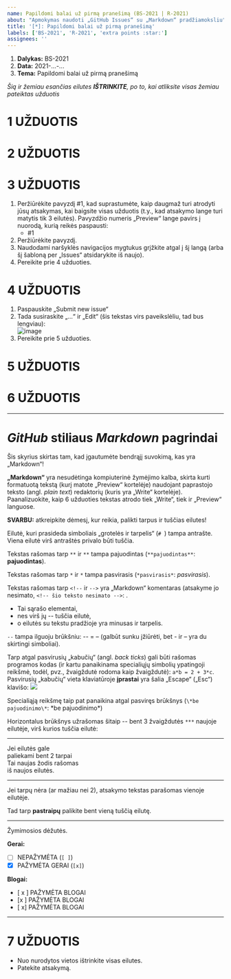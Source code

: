 ```yaml
---
name: Papildomi balai už pirmą pranešimą (BS-2021 | R-2021)
about: "Apmokymas naudoti „GitHub Issues“ su „Markdown“ pradžiamoksliu"
title: '[*]: Papildomi balai už pirmą pranešimą'
labels: ['BS-2021', 'R-2021', 'extra points :star:']
assignees: ''
---
```


<!-- Pranešimo temos NEKEISKITE! Bet perskaitykite iki galo ir atlikite užduotis. -->

<!-- Tai, kaip pildyti šabloną, bus paaiškinta vienoje iš užduočių. Dabar eikite prie pirmosios. -->


1. **Dalykas:** BS-2021      <!-- Įrašyti: BS-2021, R-2021, arba BS-2021 | R-2021 -->
2. **Data:** 2021-...-...      <!-- Įrašyti datą -->
3. **Tema:** Papildomi balai už pirmą pranešimą      <!-- !!! Šios eilutės nekeisti -->



*Šią ir žemiau esančias eilutes **IŠTRINKITE**, po to, kai atliksite visas žemiau pateiktas užduotis*


# 1 UŽDUOTIS
<!--
  1 UŽDUOTIS: 
      << Raskite GitHub korteles ir mygtukus >>
 
  (Užduoties esmė: rasti reikiamus mygtukus/korteles, bet jų nespausti)
 
 
  Virš šio teksto raskite (bet nespauskite) korteles „Write“ ir „Preview“.
  O žemiau – (bet nespauskite) mygtuką „Submit new issue“.

  „GitHub“ svetainėje atsakymus rašome į „Write“, 
  o rezultatą (prieš siųsdami) peržiūrime „Preview“ kortelėje.

  Atsakymas pateikiamas paspaudus žalią mygtuką „Submit new issue“.
  
-->


# 2 UŽDUOTIS
<!--
  2 UŽDUOTIS:
      << Paanalizuokite „Write“ ir „Preview“ languose esantį turinį >>

  (Užduoties esmė: paspausti „Write“, po to „Preview“, po to „Write“)
  

  Prieš tęsdami, pirmiausia pažiūrėkite, kaip atsakymas (kiekviena eilutė)  
  atrodo „Preview“ kortelėje, ir kurios „Write“ lange esančios teksto eilutės  
  yra užkomentuotos (jų „Preview“ lange nesimato). Labai detaliai neanalizuokite,
  tiesiog „pa'scroll'inkite“ pirmyn-atgal vienoje, po to kitoje kortelėje ir
  keliaukite prie kitos užduoties. Prieš pereidami prie kitos užduoties 
  grįžkite į „Write“ kortelę.


  Kiekvieną kartą prieš pateikdami atsakymą peržiūrėkite, kaip jis atrodo
  „Preview“ kortelėje.
  
-->



# 3 UŽDUOTIS 
<!--
  3 UŽDUOTIS:
      << Pažiūrėkite, kaip turi atrodyti galutinis atsakymas >>
      
  (Užduoties esmė: pamatyti galutinio ats. pavyzdį ir grįžti atgal tęsti šio šablono užduotis)

-->

1. Peržiūrėkite pavyzdį #1, kad suprastumėte, kaip daugmaž turi atrodyti jūsų atsakymas, kai baigsite visas užduotis (t.y., kad atsakymo lange turi matytis tik 3 eilutės).
Pavyzdžio numeris „Preview“ lange pavirs į nuorodą, kurią reikės paspausti:
    - #1
2. Peržiūrėkite pavyzdį.
3. Naudodami naršyklės navigacijos mygtukus grįžkite atgal į šį langą (arba šį šabloną per „Issues“ atsidarykite iš naujo).
4. Pereikite prie 4 užduoties.


# 4 UŽDUOTIS
<!--
  4 UŽDUOTIS:
      << Pataisykite atsakymą >>
      
  (Užduoties esmė: pateikti atsakymą ir vėl grįžti atgal į redagavimo režimą)
  
  Prieš darydami šią užduotį, ją perskaitykite iki galo.
  
  
  Jei atsakymą išsiuntėme per anksti, galima paspausti šalia šypsenėlės (dabar
  nesimato) ☺ esantį „...“ mygtuką, tada „Edit“ ir toliau taisyti tekstą.


-->

1. Paspauskite „Submit new issue“
2. Tada susiraskite „...“ ir „Edit“ (šis tekstas virs paveikslėliu, tad bus lengviau):  
![image](https://user-images.githubusercontent.com/12725868/130324986-7a0b2849-3580-4e15-9d8c-c42a7cdfbd3f.png)
3. Pereikite prie 5 užduoties.


# 5 UŽDUOTIS 

<!--
  5 UŽDUOTIS
      << Tinkamai užpildykite pateiktą formą >>

  Pačiame šio dokumento viršuje yra daugmaž toks šablonas:
  
  1. **Dalykas:** BS-2021
  2. **Data:** 2021-...-... 
  3. **Tema:** Papildomi balai už pirmą pranešimą 


 Tame šablone:
 
  4-1. Laukelyje „Dalykas“ įrašykite trumpąjį dalyko pavadinimą:
     - BS-2021, jei jūsų klausomas kursas yra „Biostatistika“;
     - R-2021,  jei jūsų klausomas kursas yra „Įvadas į duomenų analizę programa R (R-2021)“;
     - Jei klausote abu dalykus, šioje formoje rašykite BS-2021 | R-2021
     
  4-2. Reikiamoje vietoje įrašykite šios dienos datą.
  
-->


# 6 UŽDUOTIS 
<!--
  6 UŽDUOTIS 
      << Susipažinkite su „Markdown“ sintakse, po to paaiškinimus ištrinkite >>
      
    Paanalizuokite kaip žemiau pateiktas tekstas atrodo „Write“ ir „Preview“
    languose.
-->

***

# *GitHub* stiliaus *Markdown* pagrindai 

Šis skyrius skirtas tam, kad įgautumėte bendrąjį suvokimą, kas yra „Markdown“!

**„Markdown“** yra nesudėtinga kompiuterinė žymėjimo kalba, skirta kurti formatuotą tekstą (kurį matote „Preview“ kortelėje) naudojant paprastojo teksto (angl. *plain text*) redaktorių (kuris yra „Write“ kortelėje). Paanalizuokite, kaip 6 užduoties tekstas atrodo tiek „Write“, tiek ir „Preview“ languose.


**SVARBU:** atkreipkite dėmesį, kur reikia, palikti tarpus ir tuščias eilutes!

Eilutė, kuri prasideda simboliais „grotelės ir tarpelis“ (`# `) tampa antrašte. 
Viena eilutė virš antraštės privalo būti tuščia.

Tekstas rašomas tarp `**` ir `**` tampa pajuodintas (`**pajuodintas**`: **pajuodintas**). 

Tekstas rašomas tarp `*` ir `*` tampa pasvirasis (`*pasvirasis*`: *pasvirasis*).

Tekstas rašomas tarp `<!--` ir `-->` yra „Markdown“ komentaras (atsakyme jo nesimato, `<!-- šio teksto nesimato -->`: <!-- šio teksto nesimato --> .

- Tai sąrašo elementai, 
- nes virš jų -- tuščia eilutė, 
- o eilutės su tekstu pradžioje yra minusas ir tarpelis. 

`--` tampa ilguoju brūkšniu: -- = – (galbūt sunku įžiūrėti, bet - ir – yra du skirtingi simboliai).

Tarp atgal pasvirusių „kabučių“ (angl. *back ticks*) gali būti rašomas programos kodas (ir kartu panaikinama specialiųjų simbolių ypatingoji reikšmė, todėl, pvz., žvaigždutė rodoma kaip žvaigždutė): `a*b = 2 + 3*c`.  
Pasvirusių „kabučių“ vieta klaviatūroje **įprastai** yra šalia „Escape“ („Esc“) klavišo: ![](https://www.computerhope.com/cdn/keyboard/tilde.jpg)

Specialiąją reikšmę taip pat panaikina atgal pasviręs brūkšnys (`\*be pajuodinimo\*`: \*be pajuodinimo\*)

Horizontalus brūkšnys užrašomas šitaip -- bent 3 žvaigždutės `***` naujoje eilutėje, virš kurios tuščia eilutė:

***

Jei eilutės gale  
paliekami bent 2 tarpai  
Tai naujas žodis rašomas   
iš naujos eilutės.

***

Jei
tarpų nėra
(ar mažiau nei 2),
atsakymo tekstas parašomas
vienoje eilutėje.

Tad tarp **pastraipų**
palikite bent vieną
tuščią eilutę.

***

Žymimosios dėžutės.

<!--
 Kai prašo reikiamose vietose pažymėti [x], žinokite, kad tarp
 [ ir x, ir ] tarpų neturi būti:
     NEPAŽYMĖTA:      [ ]
     PAŽYMĖTA GERAI:  [x]
     PAŽYMĖTA BLOGAI: [ x ], [ x], arba [x ]
-->

**Gerai:**

- [ ] NEPAŽYMĖTA     (`[ ]`)
- [x] PAŽYMĖTA GERAI (`[x]`)

**Blogai:**

- [ x ] PAŽYMĖTA BLOGAI
- [x ]  PAŽYMĖTA BLOGAI
- [ x]  PAŽYMĖTA BLOGAI

***


# 7 UŽDUOTIS 

- Nuo nurodytos vietos ištrinkite visas eilutes.
- Patekite atsakymą.



